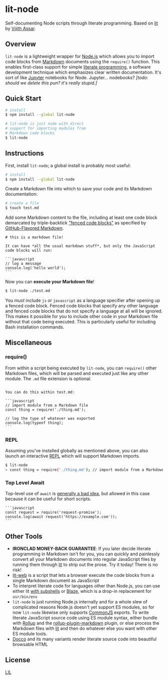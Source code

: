 # lit-node

Self-documenting Node scripts through literate programming. Based on [lit](https://github.com/vijithassar/lit) by [Vijith Assar](https://twitter.com/vijithassar).

## Overview

`lit-node` is a lightweight wrapper for [Node.js](https://nodejs.org/en/) which allows you to import code blocks from [Markdown](https://daringfireball.net/projects/markdown/syntax) documents using the `require()` function. This enables first-class support for simple [literate programming](https://en.wikipedia.org/wiki/Literate_programming), a software development technique which emphasizes clear written documentation. It's sort of like [Jupyter](http://jupyter.org/) notebooks for Node. Jupyter... nodebooks? *[todo: should we delete this pun? it's really stupid.]*

## Quick Start

```bash
# install
$ npm install --global lit-node

# lit-node is just node with direct
# support for importing modules from
# Markdown code blocks
$ lit-node
```

## Instructions

First, install `lit-node`; a global install is probably most useful:

```bash
# install
$ npm install --global lit-node
```

Create a Markdown file into which to save your code and its Markdown documentation:

```bash
# create a file
$ touch test.md
```

Add some Markdown content to the file, including at least one code block demarcated by triple-backtick ["fenced code blocks"](https://help.github.com/articles/creating-and-highlighting-code-blocks/) as specified by [GitHub-Flavored Markdown](https://github.github.com/gfm/).

~~~
# this is a markdown file!

It can have *all the usual markdown stuff*, but only the JavaScript code blocks will run:

```javascript
// log a message
console.log('hello world');
```
~~~

Now you can **execute your Markdown file**!

```bash
$ lit-node ./test.md
```

You *must* include `js` or `javascript` as a language specifier after opening up a fenced code block. Fenced code blocks that specify any other language and fenced code blocks that do not specify a language at all will be ignored. This makes it possible for you to include other code in your Markdown file without that code being executed. This is particularly useful for including Bash installation commands.

## Miscellaneous

### require()

From within a script being executed by `lit-node`, you can `require()` other Markdown files, which will be parsed and executed just like any other module. The `.md` file extension is optional.

~~~

You can do this within test.md:

```javascript
// import module from a Markdown file
const thing = require('./thing.md');

// log the type of whatever was exported
console.log(typeof thing);
```
~~~

### REPL

Assuming you've installed globally as mentioned above, you can also launch an interactive [REPL](https://en.wikipedia.org/wiki/Read%E2%80%93eval%E2%80%93print_loop) which will support Markdown imports.

```bash
$ lit-node
> const thing = require('./thing.md'); // import module from a Markdown file
```

### Top Level Await

Top-level use of `await` is [generally a bad idea](https://gist.github.com/Rich-Harris/0b6f317657f5167663b493c722647221), but allowed in this case because it can be useful for short scripts.

~~~
```javascript
const request = require('request-promise');
console.log(await request('https://example.com'));
```
~~~

## Other Tools

- **IRONCLAD MONEY-BACK GUARANTEE**: If you later decide literate programming in Markdown isn't for you, you can quickly and painlessly convert all your Markdown documents into regular JavaScript files by running them through [lit](https://github.com/vijithassar/lit) to strip out the prose. Try it today! There is no risk!
- [lit-web](https://github.com/vijithassar/lit-web) is a script that lets a browser execute the code blocks from a single Markdown document as JavaScript
- To interpret literate code for languages other than Node.js, you can use either lit [with subshells](https://github.com/vijithassar/lit#logging) or [Blaze](https://github.com/0atman/blaze/), which is a drop-in replacement for `usr/bin/env`
- `lit-node` is just running Node.js internally and for a whole slew of complicated reasons Node.js doesn't yet support ES modules,  so for now `lit-node` likewise only supports [CommonJS](http://www.commonjs.org/) exports. To write literate JavaScript source code using ES module syntax, either bundle with [Rollup](https://rollupjs.org/) and the [rollup-plugin-markdown](https://www.npmjs.com/package/rollup-plugin-markdown) plugin, or else process the Markdown files with [lit](https://github.com/vijithassar/lit) and then do whatever else you want with other ES module tools.
- [Docco](http://ashkenas.com/docco/) and its many variants render literate source code into beautiful browsable HTML

## License

[LIL](LICENSE)
